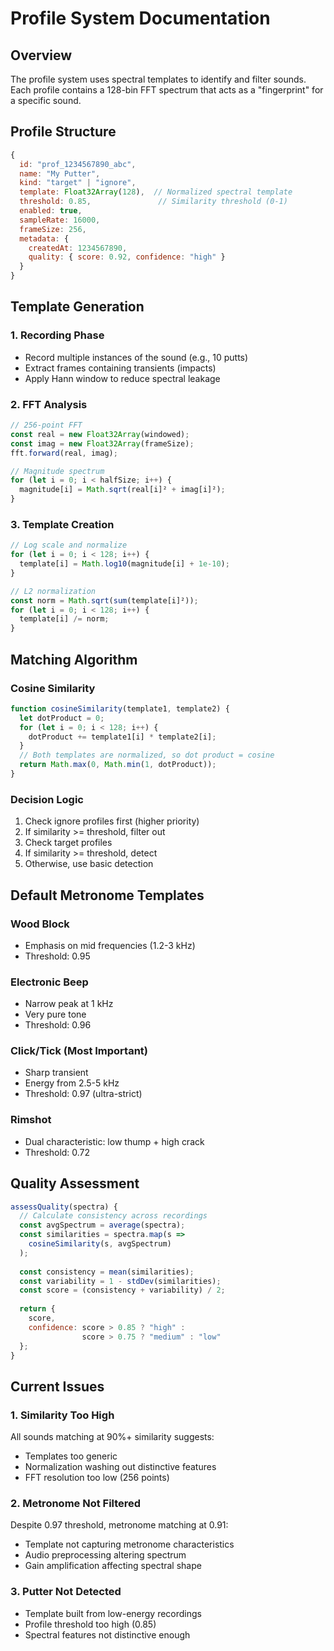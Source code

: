 # Profile System Documentation

## Overview
The profile system uses spectral templates to identify and filter sounds. Each profile contains a 128-bin FFT spectrum that acts as a "fingerprint" for a specific sound.

## Profile Structure
```javascript
{
  id: "prof_1234567890_abc",
  name: "My Putter",
  kind: "target" | "ignore",
  template: Float32Array(128),  // Normalized spectral template
  threshold: 0.85,               // Similarity threshold (0-1)
  enabled: true,
  sampleRate: 16000,
  frameSize: 256,
  metadata: {
    createdAt: 1234567890,
    quality: { score: 0.92, confidence: "high" }
  }
}
```

## Template Generation

### 1. Recording Phase
- Record multiple instances of the sound (e.g., 10 putts)
- Extract frames containing transients (impacts)
- Apply Hann window to reduce spectral leakage

### 2. FFT Analysis
```javascript
// 256-point FFT
const real = new Float32Array(windowed);
const imag = new Float32Array(frameSize);
fft.forward(real, imag);

// Magnitude spectrum
for (let i = 0; i < halfSize; i++) {
  magnitude[i] = Math.sqrt(real[i]² + imag[i]²);
}
```

### 3. Template Creation
```javascript
// Log scale and normalize
for (let i = 0; i < 128; i++) {
  template[i] = Math.log10(magnitude[i] + 1e-10);
}

// L2 normalization
const norm = Math.sqrt(sum(template[i]²));
for (let i = 0; i < 128; i++) {
  template[i] /= norm;
}
```

## Matching Algorithm

### Cosine Similarity
```javascript
function cosineSimilarity(template1, template2) {
  let dotProduct = 0;
  for (let i = 0; i < 128; i++) {
    dotProduct += template1[i] * template2[i];
  }
  // Both templates are normalized, so dot product = cosine
  return Math.max(0, Math.min(1, dotProduct));
}
```

### Decision Logic
1. Check ignore profiles first (higher priority)
2. If similarity >= threshold, filter out
3. Check target profiles
4. If similarity >= threshold, detect
5. Otherwise, use basic detection

## Default Metronome Templates

### Wood Block
- Emphasis on mid frequencies (1.2-3 kHz)
- Threshold: 0.95

### Electronic Beep
- Narrow peak at 1 kHz
- Very pure tone
- Threshold: 0.96

### Click/Tick (Most Important)
- Sharp transient
- Energy from 2.5-5 kHz
- Threshold: 0.97 (ultra-strict)

### Rimshot
- Dual characteristic: low thump + high crack
- Threshold: 0.72

## Quality Assessment
```javascript
assessQuality(spectra) {
  // Calculate consistency across recordings
  const avgSpectrum = average(spectra);
  const similarities = spectra.map(s => 
    cosineSimilarity(s, avgSpectrum)
  );
  
  const consistency = mean(similarities);
  const variability = 1 - stdDev(similarities);
  const score = (consistency + variability) / 2;
  
  return {
    score,
    confidence: score > 0.85 ? "high" : 
                score > 0.75 ? "medium" : "low"
  };
}
```

## Current Issues

### 1. Similarity Too High
All sounds matching at 90%+ similarity suggests:
- Templates too generic
- Normalization washing out distinctive features
- FFT resolution too low (256 points)

### 2. Metronome Not Filtered
Despite 0.97 threshold, metronome matching at 0.91:
- Template not capturing metronome characteristics
- Audio preprocessing altering spectrum
- Gain amplification affecting spectral shape

### 3. Putter Not Detected
- Template built from low-energy recordings
- Profile threshold too high (0.85)
- Spectral features not distinctive enough